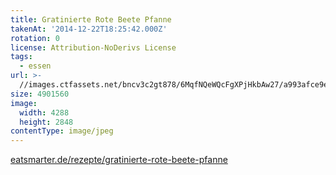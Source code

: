 ```yaml
---
title: Gratinierte Rote Beete Pfanne
takenAt: '2014-12-22T18:25:42.000Z'
rotation: 0
license: Attribution-NoDerivs License
tags:
  - essen
url: >-
  //images.ctfassets.net/bncv3c2gt878/6MqfNQeWQcFgXPjHkbAw27/a993afce9e28930c72d579b6579f2520/gratinierte-rote-beete-pfanne_15485270453_o
size: 4901560
image:
  width: 4288
  height: 2848
contentType: image/jpeg
---
```


[eatsmarter.de/rezepte/gratinierte-rote-beete-pfanne](http://eatsmarter.de/rezepte/gratinierte-rote-beete-pfanne)
